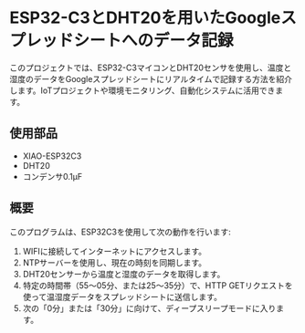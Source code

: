 # ESP32-C3とDHT20を用いたGoogleスプレッドシートへのデータ記録
このプロジェクトでは、ESP32-C3マイコンとDHT20センサを使用し、温度と湿度のデータをGoogleスプレッドシートにリアルタイムで記録する方法を紹介します。IoTプロジェクトや環境モニタリング、自動化システムに活用できます。
## 使用部品
- XIAO-ESP32C3
- DHT20
- コンデンサ0.1μF
## 概要
このプログラムは、ESP32C3を使用して次の動作を行います: <br>
1. WIFIに接続してインターネットにアクセスします。
2. NTPサーバーを使用し、現在の時刻を同期します。
3. DHT20センサーから温度と湿度のデータを取得します。
4. 特定の時間帯（55～05分、または25～35分）で、HTTP GETリクエストを使って温湿度データをスプレッドシートに送信します。
5. 次の「0分」または「30分」に向けて、ディープスリープモードに入ります。
